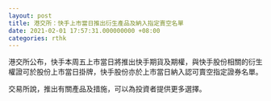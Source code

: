 ```yaml
---
layout: post
title: 港交所：快手上市當日推出衍生產品及納入指定賣空名單
date: 2021-02-01 17:57:31.000000000 +08:00
categories: rthk
---
```


港交所公布，快手本周五上市當日將推出快手期貨及期權，與快手股份相關的衍生權證可於股份上市當日掛牌，快手股份亦於上市當日納入認可賣空指定證券名單。

交易所說，推出有關產品及措施，可以為投資者提供更多選擇。
